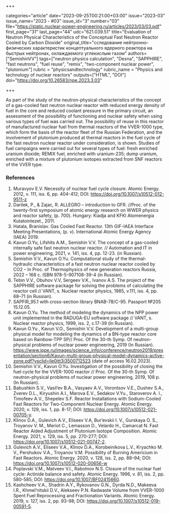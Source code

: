 +++

categories="article"
date="2023-09-25T00:21:00+03:00"
issue="2023-03"
issue_name="2023 - #03"
issue_id="3"
number="03"
file="https://static.nuclear-power-engineering.ru/articles/2023/03/03.pdf"
first_page="31"
last_page="44"
udc="621.039.51"
title="Evaluation of Neutron	Physical Characteristics of the Conceptual Fast Neutron Reactor Cooled by Carbon Dioxide"
original_title="сследование нейтронно-физических характеристик концептуального ядерного реактора на быстрых нейтронах, охлаждаемого углекислым газом"
authors=["SemishinVV"]
tags=["neutron physics calculation", "Desna", "SAPPHIRE", "fast neutrons", "fuel reuse", "remix", "two-component nuclear power", "plutonium"]
rubric = "physicsandtechnology"
rubric_name = "Physics and technology of nuclear reactors"
outputs=["HTML", "DOI"]
doi="https://doi.org/10.26583/npe.2023.3.03"

+++

As part of the study of the neutron-physical characteristics of the concept of a gas-cooled fast neutron nuclear reactor with reduced energy density of fuel in the core and reduced coolant pressure in the primary circuit, an assessment of the possibility of functioning and nuclear safety when using various types of fuel was carried out. The possibility of reuse in this reactor of manufactured nuclear fuel from thermal reactors of the VVER-1000 type, which form the basis of the reactor fleet of the Russian Federation, and the involvement of plutonium produced at thermal reactors in the fuel cycle of the fast neutron nuclear reactor under consideration, is shown. Studies of fuel campaigns were carried out for several types of fuel: fresh enriched uranium dioxide; REMIX fuel, enriched with uranium-235; dump uranium, enriched with a mixture of plutonium isotopes extracted from SNF reactors of the VVER type.

### References

1. Muravyov E.V. Necessity of nuclear fuel cycle closure. Atomic Energy. 2012, v. 111, iss. 6, pp. 404-412; DOI: https://doi.org/10.1007/s10512-012-9511-z
2. Darilek, P., & Zajac, R. ALLEGRO – introduction to GFR. //Proc. of the twenty-first symposium of atomic energy research on WWER physics and reactor safety, (p. 700). Hungary: Kiadja and KFKI Atomenergia Kutatointezet., 2011.
3. Hatala, Branislav. Gas Cooled Fast Reactor. 13th GIF-IAEA Interface Meeting Presentations, (p. v). International Atomic Energy Agency (IAEA) 2019.
4. Kavun O.Yu, Lifshits A.M., Semishin V.V. The concept of a gas-cooled internally safe fast neutron nuclear reactor. // Automation and IT in power engineering, 2021, v. 141, iss. 4, pp. 12-23. (in Russian).
5. Semishin V.V., Kavun O.Yu. Computational study of the thermal-hydraulic characteristics of a fast neutron nuclear reactor cooled by CO2  – In Proc. of Thermophysics of new generation reactors Russia, 2022 – 168 с. ISBN 978-5-907108-39-4 (in Russian).
6. Tebin V.V., Obuhov V.V, Sergeev V.K., Ivanov A.S. The project of the SAPPHIRE software package for solving the problems of calculating the reactor cell // VANT, s. Nuclear reactor physics, 1985, v.111, iss. 4, pp. 68–71 (in Russian).
7. SAPFIR_95.1 with cross-section library BNAB-78/С-95. Passport №205 15.12.05.
8. Kavun O.Yu. The method of modeling the dynamics of the NPP power unit implemented in the RADUGA-EU software package // VANT, s. Nuclear reactor physics, 1999, iss. 2, с.17-39 (In Russian).
9. Kavun O.Yu , Kavun V.O., Semishin V.V. Development of a multi-group physical model for modeling the dynamics of a BN-type reactor core based on Rainbow-TPP SP// Proc. Of the 30-th Symp. Of neutron-physical problems of nuclear power engineering, 2019 (In Russian).
https://www.ippe.ru/images/science_info/conference/neutron2019/presentation/section6/Kavun-multi-group-physical-model-dynamics-active-zone.pdf?ysclid=lle0itt3j3500712523 (date of access 16.02.2023).
10. Semishin V.V., Kavun O.Yu. Investigation of the possibility of closing the fuel cycle for the VVER-1000 reactor // Proc. Of the 30-th Symp. Of neutron-physical problems of nuclear power engineering, 2019, 108 p. (In Russian).
11. Babushkin S.V., Vasil’ev B.A., Vasyaev A.V., Vorontsov V.E., Dushev S.A., Zverev D.L., Kiryushin A.I., Marova E.V., Sedakov V.Yu., Staroverov A. I., Timofeev A.V., Shepelev S.F. Reactor Installations with Sodium-Cooled Fast Reactors for Two-Component Nuclear Energy. Atomic Energy. 2020, v. 129, iss. 1, pp. 8-17; DOI: https://doi.org/10.1007/s10512-021-00705-y.
12. Klinov D.A., Gulevich A.V., Eliseev V.A, Bur’evskii I. V., Gurskaya O. S., Troyanov V. M., Meriot C., Lemasson D., Velardo H., Camarcat N. Fast Reactor Aided Adjustment of Plutonium Isotope Composition. Atomic Energy. 2021, v. 129, iss. 5, pp. 270-277; DOI: https://doi.org/10.1007/s10512-021-00747-2.
13. Gulevich A.V., Eliseev V.A., Klinov D.A., Korobeinikova L.V., Kryachko M. V., Pershukov V.A., Troyanov V.M. Possibility of Burning Americium in Fast Reactors. Atomic Energy. 2020, v. 128, iss. 2, pp. 88–94; DOI: https://doi.org/10.1007/s10512-020-00656-w
14. Poplavski V.M., Matveev V.I., Rabotnov N.S. Closure of the nuclear fuel cycle: Actinide balance and safety. Atomic Energy. 1996, v. 81, iss. 2, pp. 580-585; DOI: https://doi.org/10.1007/BF02415660.
15. Kashcheev V.A., Shadrin A.Y., Rykovanov G.N., Dyrda N.D., Makeeva I.R., Khmel’nitskii D.V., Alekseev P.N. Radwaste Volume from VVER-1000 Spent Fuel Reprocessing and Fractionation Variants. Atomic Energy. 2019, v. 127, iss. 2, pp. 93-98; DOI: https://doi.org/10.1007/s10512-019-00591-5.